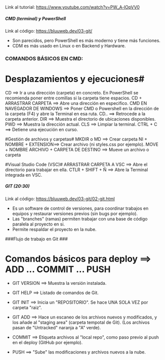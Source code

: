 Link al tutorial: https://www.youtube.com/watch?v=PW_A-lOpVV0

##### CMD (terminal) y PowerShell #####
Link al código: https://bluuweb.dev/03-git/
- Son parecidos, pero PowerShell es más moderno y tiene más funciones. 
- CDM es más usado en Linux o en Backend y Hardware. 


### COMANDOS BÁSICOS EN CMD: 

# Desplazamientos y ejecuciones#
CD ==> Ir a una dirección (carpeta) en concreto. En PowerShell se recomienda poner entre comillas si la carpeta tiene espacios.
CD + ARRASTRAR CARPETA ==> Abre una dirección en especifico. 
CMD EN NAVEGADOR DE WINDOWS ==> Poner CMD o Powershell en la dirección de la carpeta (F4) y abre la Terminal en esa ruta. 
CD.. ==> Retrocede a la carpeta anterior. 
DIR ==> Muestra el directorio de ubicaciones disponibles.
PWD ==> Muestra la dirección actual.
CLS ==> Limpiar la terminal.
CTRL + C ==> Detiene una ejecución en curso.

#Gestión de archivos y carpetas# 
MKDIR o MD ==> Crear carpeta
NI + NOMBRE + EXTENSION==> Crear archivo (ni styles.css por ejemplo).
MOVE + NOMBRE ARCHIVO + CARPETA DE DESTINO ==> Mueve un archivo o carpeta

#Visual Studio Code (VSC)#
ARRASTRAR CARPETA A VSC ==> Abre el directorio para trabajar en ella. 
CTLR + SHIFT + Ñ ==> Abre la Terminal integrada en VSC.


##### GIT (20:30) #####
Link al código: https://bluuweb.dev/03-git/02-git.html
- Es un software de control de versiones, para coordinar trabajos en equipos y restaurar versiones previos (sin bugs por ejemplo). 
- Las "branches" (ramas) permiten trabajar con una base de código paralela al proyecto en si. 
- Permite respaldar el proyecto en la nube. 


###Flujo de trabajo en Git ###


# Comandos básicos para deploy ==> ADD ... COMMIT ... PUSH
- GIT VERSION ==> Muestra la versión instalada. 
- GIT HELP ==> Listado de comandos de Git. 

- GIT INIT ==> Inicia un "REPOSITORIO". Se hace UNA SOLA VEZ por carpeta "raiz". 
- GIT ADD ==> Hace un escaneo de los archivos nuevos y modificados, y los añade al "staging area" (carpeta tempotal de Git). (Los archivos pasan de "Untracked" naranja a "A" verde).
- COMMIT ==> Etiqueta archivos al "local repo", como paso previo al push en el deploy (GitHub por ejemplo). 
- PUSH ==> "Sube" las modificaciones y archivos nuevos a la nube. 



